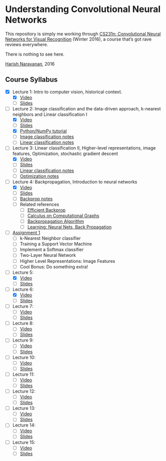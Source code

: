 # Understanding Convolutional Neural Networks

This repository is simply me working through [CS231n: Convolutional
Neural Networks for Visual Recognition](http://cs231n.stanford.edu)
(Winter 2016), a course that’s got rave reviews everywhere.

There is nothing to see here.

[Harish Narayanan](https://harishnarayanan.org/), 2016

## Course Syllabus

- [x] Lecture 1: Intro to computer vision, historical context.
   - [x] [Video](https://youtu.be/NfnWJUyUJYU)
   - [ ] [Slides](lecture-slides/lecture1.pdf)
- [ ] Lecture 2: Image classification and the data-driven approach,
      k-nearest neighbors and Linear classification I
   - [x] [Video](https://youtu.be/8inugqHkfvE)
   - [ ] [Slides](lecture-slides/lecture2.pdf)
   - [x] [Python/NumPy tutorial](lecture-notes/python-numpy-tutorial.pdf)
   - [ ] [Image classification notes](lecture-notes/image-classification.pdf)
   - [ ] [Linear classification notes](lecture-notes/linear-classification.pdf)
- [ ] Lecture 3: Linear classification II, Higher-level
      representations, image features, Optimization, stochastic
      gradient descent
   - [x] [Video](https://youtu.be/qlLChbHhbg4)
   - [ ] [Slides](lecture-slides/lecture3.pdf)
   - [ ] [Linear classification notes](lecture-notes/linear-classification.pdf)
   - [ ] [Optimization notes](lecture-notes/optimization.pdf)
- [ ] Lecture 4: Backpropagation, Introduction to neural networks
   - [x] [Video](https://youtu.be/i94OvYb6noo)
   - [ ] [Slides](lecture-slides/lecture4.pdf)
   - [ ] [Backprop notes](lecture-notes/backprop.pdf)
   - [ ] Related references
      - [ ] [Efficient Backprop](papers/efficient-backprop.pdf)
      - [ ] [Calculus on Computational Graphs](papers/backprop-calculus.pdf)
      - [ ] [Backpropagation Algorithm](papers/backprop-algorithm.pdf)
      - [ ] [Learning: Neural Nets, Back Propagation](https://youtu.be/q0pm3BrIUFo)
- [ ] [Assignment 1](assignments/assignment1/assignment1.pdf)
   - [ ] k-Nearest Neighbor classifier
   - [ ] Training a Support Vector Machine
   - [ ] Implement a Softmax classifier
   - [ ] Two-Layer Neural Network
   - [ ] Higher Level Representations: Image Features
   - [ ] Cool Bonus: Do something extra!
- [ ] Lecture 5:
   - [x] [Video](https://youtu.be/gYpoJMlgyXA)
   - [ ] [Slides](lecture-slides/lecture5.pdf)
- [ ] Lecture 6:
   - [x] [Video](https://youtu.be/hd_KFJ5ktUc)
   - [ ] [Slides](lecture-slides/lecture6.pdf)
- [ ] Lecture 7:
   - [ ] [Video](https://youtu.be/LxfUGhug-iQ)
   - [ ] [Slides](lecture-slides/lecture7.pdf)
- [ ] Lecture 8:
   - [ ] [Video](https://youtu.be/GxZrEKZfW2o)
   - [ ] [Slides](lecture-slides/lecture8.pdf)
- [ ] Lecture 9:
   - [ ] [Video](https://youtu.be/ta5fdaqDT3M)
   - [ ] [Slides](lecture-slides/lecture9.pdf)
- [ ] Lecture 10:
   - [ ] [Video](https://youtu.be/yCC09vCHzF8)
   - [ ] [Slides](lecture-slides/lecture10.pdf)
- [ ] Lecture 11:
   - [ ] [Video](https://youtu.be/pA4BsUK3oP4)
   - [ ] [Slides](lecture-slides/lecture11.pdf)
- [ ] Lecture 12:
   - [ ] [Video](https://youtu.be/Vf_-OkqbwPo)
   - [ ] [Slides](lecture-slides/lecture12.pdf)
- [ ] Lecture 13:
   - [ ] [Video](https://youtu.be/ByjaPdWXKJ4)
   - [ ] [Slides](lecture-slides/lecture13.pdf)
- [ ] Lecture 14:
   - [ ] [Video](https://youtu.be/ekyBklxwQMU)
   - [ ] [Slides](lecture-slides/lecture14.pdf)
- [ ] Lecture 15:
   - [ ] [Video](https://youtu.be/T7YkPWpwFD4)
   - [ ] [Slides](lecture-slides/lecture15.pdf)
